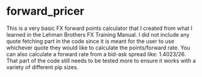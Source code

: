 # forward_pricer

This is a very basic FX forward points calculator that I created from what I learned in the Lehman Brothers FX Training Manual. I did not include any quote fetching part in the code since it is meant for the user to use whichever quote they would like to calculate the points/forward rate. You can also calculate a forward rate from a bid-ask spread like: 1.4023/26. That part of the code still needs to be tested more to ensure it works with a variety of different pip sizes. 
